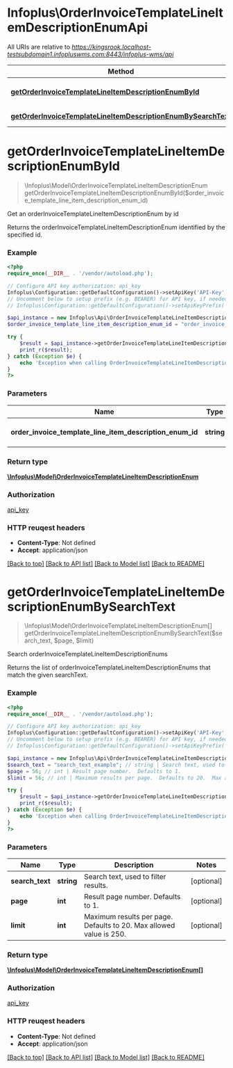 # Infoplus\OrderInvoiceTemplateLineItemDescriptionEnumApi

All URIs are relative to *https://kingsrook.localhost-testsubdomain1.infopluswms.com:8443/infoplus-wms/api*

Method | HTTP request | Description
------------- | ------------- | -------------
[**getOrderInvoiceTemplateLineItemDescriptionEnumById**](OrderInvoiceTemplateLineItemDescriptionEnumApi.md#getOrderInvoiceTemplateLineItemDescriptionEnumById) | **GET** /beta/orderInvoiceTemplateLineItemDescriptionEnum/{orderInvoiceTemplateLineItemDescriptionEnumId} | Get an orderInvoiceTemplateLineItemDescriptionEnum by id
[**getOrderInvoiceTemplateLineItemDescriptionEnumBySearchText**](OrderInvoiceTemplateLineItemDescriptionEnumApi.md#getOrderInvoiceTemplateLineItemDescriptionEnumBySearchText) | **GET** /beta/orderInvoiceTemplateLineItemDescriptionEnum/search | Search orderInvoiceTemplateLineItemDescriptionEnums


# **getOrderInvoiceTemplateLineItemDescriptionEnumById**
> \Infoplus\Model\OrderInvoiceTemplateLineItemDescriptionEnum getOrderInvoiceTemplateLineItemDescriptionEnumById($order_invoice_template_line_item_description_enum_id)

Get an orderInvoiceTemplateLineItemDescriptionEnum by id

Returns the orderInvoiceTemplateLineItemDescriptionEnum identified by the specified id.

### Example 
```php
<?php
require_once(__DIR__ . '/vendor/autoload.php');

// Configure API key authorization: api_key
Infoplus\Configuration::getDefaultConfiguration()->setApiKey('API-Key', 'YOUR_API_KEY');
// Uncomment below to setup prefix (e.g. BEARER) for API key, if needed
// Infoplus\Configuration::getDefaultConfiguration()->setApiKeyPrefix('API-Key', 'BEARER');

$api_instance = new Infoplus\Api\OrderInvoiceTemplateLineItemDescriptionEnumApi();
$order_invoice_template_line_item_description_enum_id = "order_invoice_template_line_item_description_enum_id_example"; // string | Id of orderInvoiceTemplateLineItemDescriptionEnum to be returned.

try { 
    $result = $api_instance->getOrderInvoiceTemplateLineItemDescriptionEnumById($order_invoice_template_line_item_description_enum_id);
    print_r($result);
} catch (Exception $e) {
    echo 'Exception when calling OrderInvoiceTemplateLineItemDescriptionEnumApi->getOrderInvoiceTemplateLineItemDescriptionEnumById: ', $e->getMessage(), "\n";
}
?>
```

### Parameters

Name | Type | Description  | Notes
------------- | ------------- | ------------- | -------------
 **order_invoice_template_line_item_description_enum_id** | **string**| Id of orderInvoiceTemplateLineItemDescriptionEnum to be returned. | 

### Return type

[**\Infoplus\Model\OrderInvoiceTemplateLineItemDescriptionEnum**](OrderInvoiceTemplateLineItemDescriptionEnum.md)

### Authorization

[api_key](../README.md#api_key)

### HTTP reuqest headers

 - **Content-Type**: Not defined
 - **Accept**: application/json

[[Back to top]](#) [[Back to API list]](../README.md#documentation-for-api-endpoints) [[Back to Model list]](../README.md#documentation-for-models) [[Back to README]](../README.md)

# **getOrderInvoiceTemplateLineItemDescriptionEnumBySearchText**
> \Infoplus\Model\OrderInvoiceTemplateLineItemDescriptionEnum[] getOrderInvoiceTemplateLineItemDescriptionEnumBySearchText($search_text, $page, $limit)

Search orderInvoiceTemplateLineItemDescriptionEnums

Returns the list of orderInvoiceTemplateLineItemDescriptionEnums that match the given searchText.

### Example 
```php
<?php
require_once(__DIR__ . '/vendor/autoload.php');

// Configure API key authorization: api_key
Infoplus\Configuration::getDefaultConfiguration()->setApiKey('API-Key', 'YOUR_API_KEY');
// Uncomment below to setup prefix (e.g. BEARER) for API key, if needed
// Infoplus\Configuration::getDefaultConfiguration()->setApiKeyPrefix('API-Key', 'BEARER');

$api_instance = new Infoplus\Api\OrderInvoiceTemplateLineItemDescriptionEnumApi();
$search_text = "search_text_example"; // string | Search text, used to filter results.
$page = 56; // int | Result page number.  Defaults to 1.
$limit = 56; // int | Maximum results per page.  Defaults to 20.  Max allowed value is 250.

try { 
    $result = $api_instance->getOrderInvoiceTemplateLineItemDescriptionEnumBySearchText($search_text, $page, $limit);
    print_r($result);
} catch (Exception $e) {
    echo 'Exception when calling OrderInvoiceTemplateLineItemDescriptionEnumApi->getOrderInvoiceTemplateLineItemDescriptionEnumBySearchText: ', $e->getMessage(), "\n";
}
?>
```

### Parameters

Name | Type | Description  | Notes
------------- | ------------- | ------------- | -------------
 **search_text** | **string**| Search text, used to filter results. | [optional] 
 **page** | **int**| Result page number.  Defaults to 1. | [optional] 
 **limit** | **int**| Maximum results per page.  Defaults to 20.  Max allowed value is 250. | [optional] 

### Return type

[**\Infoplus\Model\OrderInvoiceTemplateLineItemDescriptionEnum[]**](OrderInvoiceTemplateLineItemDescriptionEnum.md)

### Authorization

[api_key](../README.md#api_key)

### HTTP reuqest headers

 - **Content-Type**: Not defined
 - **Accept**: application/json

[[Back to top]](#) [[Back to API list]](../README.md#documentation-for-api-endpoints) [[Back to Model list]](../README.md#documentation-for-models) [[Back to README]](../README.md)

